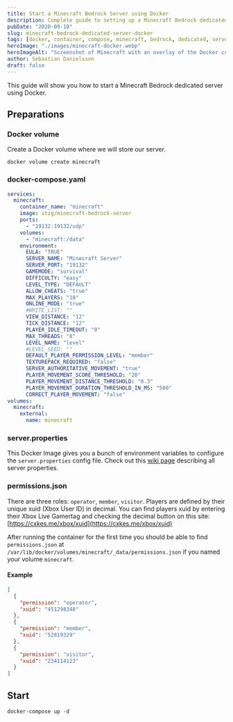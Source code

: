 ```yaml
---
title: Start a Minecraft Bedrock Server using Docker
description: Complete guide to setting up a Minecraft Bedrock dedicated server using Docker and Docker Compose with configuration examples and permissions management.
pubDate: "2020-09-10"
slug: minecraft-bedrock-dedicated-server-docker
tags: [docker, container, compose, minecraft, bedrock, dedicated, server, linux, tutorial, guide]
heroImage: "./images/minecraft-docker.webp"
heroImageAlt: "Screenshot of Minecraft with an overlay of the Docker compose file."
author: Sebastian Danielsson
draft: false
---
```


This guide will show you how to start a Minecraft Bedrock dedicated server using Docker.

<!--truncate-->

## Preparations

### Docker volume

Create a Docker volume where we will store our server.

```shell
docker volume create minecraft
```

### docker-compose.yaml

```yaml title="docker-compose.yaml"
services:
  minecraft:
    container_name: "minecraft"
    image: itzg/minecraft-bedrock-server
    ports:
      - "19132:19132/udp"
    volumes:
      - "minecraft:/data"
    environment:
      EULA: "TRUE"
      SERVER_NAME: "Minecraft Server"
      SERVER_PORT: "19132"
      GAMEMODE: "survival"
      DIFFICULTY: "easy"
      LEVEL_TYPE: "DEFAULT"
      ALLOW_CHEATS: "true"
      MAX_PLAYERS: "10"
      ONLINE_MODE: "true"
      #WHITE_LIST: ""
      VIEW_DISTANCE: "12"
      TICK_DISTANCE: "12"
      PLAYER_IDLE_TIMEOUT: "0"
      MAX_THREADS: "8"
      LEVEL_NAME: "level"
      #LEVEL_SEED: ""
      DEFAULT_PLAYER_PERMISSION_LEVEL: "member"
      TEXTUREPACK_REQUIRED: "false"
      SERVER_AUTHORITATIVE_MOVEMENT: "true"
      PLAYER_MOVEMENT_SCORE_THRESHOLD: "20"
      PLAYER_MOVEMENT_DISTANCE_THRESHOLD: "0.3"
      PLAYER_MOVEMENT_DURATION_THRESHOLD_IN_MS: "500"
      CORRECT_PLAYER_MOVEMENT: "false"
volumes:
  minecraft:
    external:
      name: minecraft
```

### server.properties

This Docker Image gives you a bunch of environment variables to configure the `server.properties` config file. Check out this [wiki page](https://minecraft.gamepedia.com/Server.properties#Bedrock_Edition_3) describing all server properties.

### permissions.json

There are three roles: `operator`, `member`, `visitor`. Players are defined by their unique xuid (Xbox User ID) in decimal. You can find players xuid by entering their Xbox Live Gamertag and checking the decimal button on this site:
[https://cxkes.me/xbox/xuid](https://cxkes.me/xbox/xuid)

After running the container for the first time you should be able to find `permissions.json` at `/var/lib/docker/volumes/minecraft/_data/permissions.json` if you named your volume `minecraft`.

#### Example

```json title="permissions.json"
[
  {
    "permission": "operator",
    "xuid": "451298348"
  },
  {
    "permission": "member",
    "xuid": "52819329"
  },
  {
    "permission": "visitor",
    "xuid": "234114123"
  }
]
```

## Start

```shell
docker-compose up -d
```
